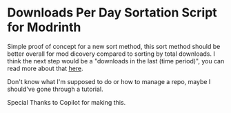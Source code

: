 # Downloads Per Day Sortation Script for Modrinth

Simple proof of concept for a new sort method, this sort method should be better overall for mod dicovery compared to sorting by total downloads. I think the next step would be a "downloads in the last (time period)", you can read more about that [here]([url](https://github.com/modrinth/code/issues/2938)). 

Don't know what I'm supposed to do or how to manage a repo, maybe I should've gone through a tutorial.


Special Thanks to Copilot for making this.
